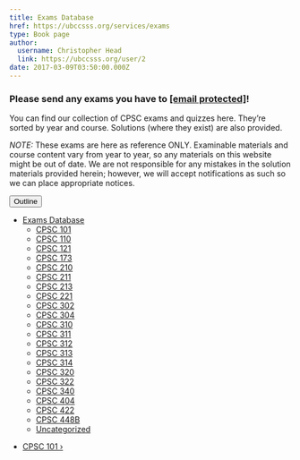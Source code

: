 ```yaml
---
title: Exams Database 
href: https://ubccsss.org/services/exams
type: Book page
author:
  username: Christopher Head
  link: https://ubccsss.org/user/2
date: 2017-03-09T03:50:00.000Z
---
```


<div class="field field-name-body field-type-text-with-summary field-label-hidden"><div class="field-items"><div class="field-item even"><h3>Please send any exams you have to <a href="/cdn-cgi/l/email-protection#7402041734011617170707075a1b0613"><span class="__cf_email__" data-cfemail="9bedebf8dbeef9f8f8e8e8e8b5f4e9fc">[email&#xA0;protected]</span></a>!</h3>

<p>You can find our collection of CPSC exams and quizzes here. They&#x2019;re sorted by year and course. Solutions (where they exist) are also provided.</p>

<p><em>NOTE:</em> These exams are here as reference ONLY. Examinable materials and course content vary from year to year, so any materials on this website might be out of date. We are not responsible for any mistakes in the solution materials provided herein; however, we will accept notifications as such so we can place appropriate notices.</p>
</div></div></div>  <div id="book-navigation-1440" class="book-navigation">
    <div class="book-toc btn-group pull-right">  <button type="button" class="btn btn-link dropdown-toggle" data-toggle="dropdown"><span class="icon glyphicon glyphicon-list" aria-hidden="true"></span> Outline <span class="caret"></span></button><ul class="dropdown-menu" role="menu"><li class="first last expanded active" role="presentation"><a href="/services/exams" class="active">Exams Database</a><ul class="dropdown-menu" role="menu"><li class="first leaf" role="presentation"><a href="/services/exams/cpsc101">CPSC 101</a></li>
<li class="leaf" role="presentation"><a href="/services/exams/cpsc110">CPSC 110</a></li>
<li class="leaf" role="presentation"><a href="/services/exams/cpsc121">CPSC 121</a></li>
<li class="leaf" role="presentation"><a href="/services/exams/cpsc173">CPSC 173</a></li>
<li class="leaf" role="presentation"><a href="/services/exams/cpsc210">CPSC 210</a></li>
<li class="leaf" role="presentation"><a href="/services/exams/cpsc211">CPSC 211</a></li>
<li class="leaf" role="presentation"><a href="/services/exams/cpsc213">CPSC 213</a></li>
<li class="leaf" role="presentation"><a href="/services/exams/cpsc221">CPSC 221</a></li>
<li class="leaf" role="presentation"><a href="/services/exams/cpsc302">CPSC 302</a></li>
<li class="leaf" role="presentation"><a href="/services/exams/cpsc304">CPSC 304</a></li>
<li class="leaf" role="presentation"><a href="/services/exams/cpsc310">CPSC 310</a></li>
<li class="leaf" role="presentation"><a href="/services/exams/cpsc311">CPSC 311 </a></li>
<li class="leaf" role="presentation"><a href="/services/exams/cpsc312">CPSC 312</a></li>
<li class="leaf" role="presentation"><a href="/services/exams/cpsc313">CPSC 313</a></li>
<li class="leaf" role="presentation"><a href="/services/exams/cpsc314">CPSC 314</a></li>
<li class="leaf" role="presentation"><a href="/services/exams/cpsc320">CPSC 320</a></li>
<li class="leaf" role="presentation"><a href="/services/exams/cpsc322">CPSC 322</a></li>
<li class="leaf" role="presentation"><a href="/services/exams/cpsc340">CPSC 340</a></li>
<li class="leaf" role="presentation"><a href="/services/exams/cpsc404">CPSC 404</a></li>
<li class="leaf" role="presentation"><a href="/services/exams/cpsc422">CPSC 422</a></li>
<li class="leaf" role="presentation"><a href="/services/exams/cpsc448B">CPSC 448B</a></li>
<li class="last leaf" role="presentation"><a href="/node/1455">Uncategorized</a></li>
</ul></li>
</ul></div>
        <ul class="pager clearfix">
                          <li class="next"><a href="/services/exams/cpsc101" class="page-next" title="Go to next page">CPSC 101 &#x203A;</a></li>
          </ul>
    
  </div>
    <footer>
          </footer>